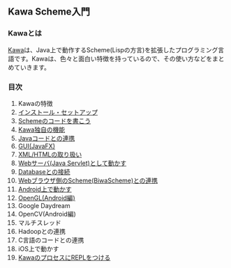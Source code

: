 ## Kawa Scheme入門

### Kawaとは
[Kawa](http://www.gnu.org/software/kawa/)は、Java上で動作するScheme(Lispの方言)を拡張したプログラミング言語です。Kawaは、色々と面白い特徴を持っているので、その使い方などをまとめていきます。

### 目次

1. Kawaの特徴
2. [インストール・セットアップ](./install-setup)
3. [Schemeのコードを書こう](./write-scheme)
4. [Kawa独自の機能](./kawa-original-func)
5. [Javaコードとの連携](./java-object)
6. [GUI(JavaFX)](./gui-javafx)
7. [XML/HTMLの取り扱い](./xml)
8. [Webサーバ(Java Servlet)として動かす](./servlet)
9. [Databaseとの接続](./database)
10. [Webブラウザ側のScheme(BiwaScheme)との連携](./biwa-scheme)
11. [Android上で動かす](./android)
12. [OpenGL(Android編)](./opengl-android)
13. Google Daydream
14. OpenCV(Android編)
15. マルチスレッド
16. Hadoopとの連携
17. C言語のコードとの連携
18. iOS上で動かす
19. [KawaのプロセスにREPLをつける](./add-repl)

